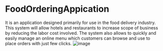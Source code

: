 # FoodOrderingAppication
It is an application designed primarily for use in the food delivery industry. This system will allow hotels and restaurants to increase scope of business by reducing the labor cost involved. The system also allows to quickly and easily manage an online menu which customers can browse and use to place orders with just few clicks. 
![image](https://github.com/user-attachments/assets/3c954c1f-d04e-4a6c-827a-e02d92e10baa)
